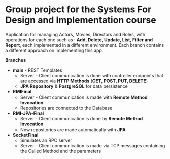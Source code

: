 # Group project for the Systems For Design and Implementation course
Application for managing Actors, Movies, Directors and Roles, with operations for each one such as : **Add, Delete, Update, List, Filter and Report**, each implemented in a different environment. Each branch contains a different approach on implementing this app.

**Branches**
- **main** - REST Templates
	- Server - Client communication is done with controller endpoints that are accessed via **HTTP Methods** (**GET, POST, PUT, DELETE**)
	- **JPA Repository** & **PostgreSQL** for data persistence
- **RMIFinal**
	- Server - Client communication is made with **Remote Method Invocation**
	- Repositories are connected to the Database
- **RMI-JPA-Final**
	- Server - Client communication is done by **Remote Method Invocation**
	- Now repositories are made automatically with **JPA**
- **SocketFinal**
	- Simulates an RPC server
	- Server - Client communication is made via TCP messages containing the Called Method and the parameters
